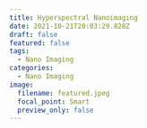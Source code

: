 ```yaml
---
title: Hyperspectral Nanoimaging
date: 2021-10-21T20:03:29.828Z
draft: false
featured: false
tags:
  - Nano Imaging
categories:
  - Nano Imaging
image:
  filename: featured.jpeg
  focal_point: Smart
  preview_only: false
---
```

